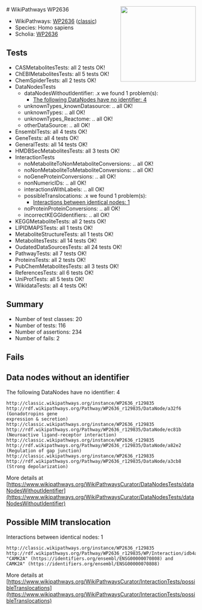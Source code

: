 <img style="float: right; width: 200px" src="https://upload.wikimedia.org/wikipedia/commons/thumb/8/83/Wplogo_with_text_500.png/640px-Wplogo_with_text_500.png" />
# WikiPathways WP2636

* WikiPathways: [WP2636](https://wikipathways.org/pathways/WP2636) ([classic](https://classic.wikipathways.org/instance/WP2636))
* Species: Homo sapiens
* Scholia: [WP2636](https://scholia.toolforge.org/wikipathways/WP2636)
## Tests
* CASMetabolitesTests: all 2 tests OK!
* ChEBIMetabolitesTests: all 5 tests OK!
* ChemSpiderTests: all 2 tests OK!
* DataNodesTests
    * dataNodesWithoutIdentifier: .x we found 1 problem(s):
        * [The following DataNodes have no identifier: 4](#d2d32fa3)
    * unknownTypes_knownDatasource: .. all OK!
    * unknownTypes: .. all OK!
    * unknownTypes_Reactome: .. all OK!
    * otherDataSource: .. all OK!
* EnsemblTests: all 4 tests OK!
* GeneTests: all 4 tests OK!
* GeneralTests: all 14 tests OK!
* HMDBSecMetabolitesTests: all 3 tests OK!
* InteractionTests
    * noMetaboliteToNonMetaboliteConversions: .. all OK!
    * noNonMetaboliteToMetaboliteConversions: .. all OK!
    * noGeneProteinConversions: .. all OK!
    * nonNumericIDs: .. all OK!
    * interactionsWithLabels: .. all OK!
    * possibleTranslocations: .x we found 1 problem(s):
        * [Interactions between identical nodes: 1](#1c118206)
    * noProteinProteinConversions: .. all OK!
    * incorrectKEGGIdentifiers: .. all OK!
* KEGGMetaboliteTests: all 2 tests OK!
* LIPIDMAPSTests: all 1 tests OK!
* MetaboliteStructureTests: all 1 tests OK!
* MetabolitesTests: all 14 tests OK!
* OudatedDataSourcesTests: all 24 tests OK!
* PathwayTests: all 7 tests OK!
* ProteinsTests: all 2 tests OK!
* PubChemMetabolitesTests: all 3 tests OK!
* ReferencesTests: all 6 tests OK!
* UniProtTests: all 5 tests OK!
* WikidataTests: all 4 tests OK!


## Summary

* Number of test classes: 20
* Number of tests: 116
* Number of assertions: 234
* Number of fails: 2

## Fails

<a name="d2d32fa3" />

## Data nodes without an identifier

The following DataNodes have no identifier: 4
```
http://classic.wikipathways.org/instance/WP2636_r129835 http://rdf.wikipathways.org/Pathway/WP2636_r129835/DataNode/a32f6 (Gonadotropins gene
expression & secretion)
http://classic.wikipathways.org/instance/WP2636_r129835 http://rdf.wikipathways.org/Pathway/WP2636_r129835/DataNode/ec81b (Neuroactive ligand-receptor interaction)
http://classic.wikipathways.org/instance/WP2636_r129835 http://rdf.wikipathways.org/Pathway/WP2636_r129835/DataNode/a82e2 (Regulation of gap junction)
http://classic.wikipathways.org/instance/WP2636_r129835 http://rdf.wikipathways.org/Pathway/WP2636_r129835/DataNode/a3cb8 (Strong depolarization)
```

More details at [https://www.wikipathways.org/WikiPathwaysCurator/DataNodesTests/dataNodesWithoutIdentifier](https://www.wikipathways.org/WikiPathwaysCurator/DataNodesTests/dataNodesWithoutIdentifier)

<a name="1c118206" />

## Possible MIM translocation

Interactions between identical nodes: 1
```
http://classic.wikipathways.org/instance/WP2636_r129835 http://rdf.wikipathways.org/Pathway/WP2636_r129835/WP/Interaction/idb4aef90 "CAMK2A" (https://identifiers.org/ensembl/ENSG00000070808) and 
CAMK2A" (https://identifiers.org/ensembl/ENSG00000070808)
```

More details at [https://www.wikipathways.org/WikiPathwaysCurator/InteractionTests/possibleTranslocations](https://www.wikipathways.org/WikiPathwaysCurator/InteractionTests/possibleTranslocations)

